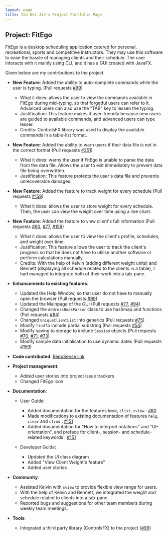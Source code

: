```yaml
---
layout: page
title: Tan Wei Jie's Project Portfolio Page
---
```


## Project: FitEgo

FitEgo is a desktop scheduling application catered for personal, recreational, sports and competitive instructors.
They may use this software to ease the hassle of managing clients and their schedule. The user interacts with it mainly using CLI,
and it has a GUI created with JavaFX.

Given below are my contributions to the project.

* **New Feature**: Added the ability to auto-complete commands while the user is typing. (Pull requests [\#99](https://github.com/AY2021S1-CS2103T-T13-3/tp/pull/99))
  * What it does: allows the user to view the commands available in FitEgo during mid-typing, so that forgetful users can refer to it. Advanced users can also use the "TAB" key to lessen the typing. 
  * Justification: This feature makes it user-friendly because new users are guided to available commands, and advanced users can type lesser. 
  * Credits: ControlsFX library was used to display the available commands in a table-list format. 

* **New Feature**: Added the ability to warn users if their data file is not in the correct format (Pull requests [\#251](https://github.com/AY2021S1-CS2103T-T13-3/tp/pull/251))
  * What it does: warns the user if FitEgo is unable to parse the data from the data file. Allows the user to exit immediately to prevent data file being overwritten. 
  * Justification: This feature protects the user's data file and prevents unrecoverable damages. 

* **New Feature**: Added the feature to track weight for every schedule (Pull requests [\#159](https://github.com/AY2021S1-CS2103T-T13-3/tp/pull/159))
  * What it does: allows the user to store weight for every schedule. Then, the user can view the weight over time using a line chart. 

* **New Feature**: Added the feature to view client's full information (Pull requests [\#60](https://github.com/AY2021S1-CS2103T-T13-3/tp/pull/60), [\#77](https://github.com/AY2021S1-CS2103T-T13-3/tp/pull/77), [\#159](https://github.com/AY2021S1-CS2103T-T13-3/tp/pull/159))
  * What it does: allows the user to view the client's profile, schedules, and weight over time. 
  * Justification: This feature allows the user to track the client's progress so that he does not have to utilise another software or perform calculations manually. 
  * Credits: With the help of Kelvin (adding different weight units) and Bennett (displaying all schedule related to the clients in a table), I had managed to integrate both of their work into a tab-pane. 

[comments]: <> (Added a history command that allows the user to navigate to previous commands using up/down keys. - PR#99)

* **Enhancements to existing features**:
  * Updated the Help Window, so that user do not have to manually open the browser (Pull requests [\#99](https://github.com/AY2021S1-CS2103T-T13-3/tp/pull/99))
  * Updated the Mainpage of the GUI (Pull requests [\#77](https://github.com/AY2021S1-CS2103T-T13-3/tp/pull/77), [\#94](https://github.com/AY2021S1-CS2103T-T13-3/tp/pull/94))
  * Changed the `AddressBookParser` class to use hashmap and functions (Pull requests [\#84](https://github.com/AY2021S1-CS2103T-T13-3/tp/pull/84))
  * Changed `UniqueClientList` into generics (Pull requests [\#75](https://github.com/AY2021S1-CS2103T-T13-3/tp/pull/75))
  * Modify `find` to include partial substring (Pull requests [\#54](https://github.com/AY2021S1-CS2103T-T13-3/tp/pull/54))
  * Modify saving to storage to include `Session` objects (Pull requests [\#70](https://github.com/AY2021S1-CS2103T-T13-3/tp/pull/70), [\#71](https://github.com/AY2021S1-CS2103T-T13-3/tp/pull/71), [\#73](https://github.com/AY2021S1-CS2103T-T13-3/tp/pull/73))
  * Modify sample data initialisation to use dynamic dates (Pull requests [\#159](https://github.com/AY2021S1-CS2103T-T13-3/tp/pull/159))
  
* **Code contributed**: [RepoSense link](https://nus-cs2103-ay2021s1.github.io/tp-dashboard/#breakdown=true&search=T13-3&sort=groupTitle&sortWithin=title&since=2020-08-14&timeframe=commit&mergegroup=&groupSelect=groupByRepos&checkedFileTypes=functional-code&tabOpen=true&tabType=authorship&tabAuthor=tanweijie123&tabRepo=AY2021S1-CS2103T-T13-3%2Ftp%5Bmaster%5D&authorshipIsMergeGroup=false&authorshipFileTypes=docs~functional-code~test-code~other)

* **Project management**:
  * Added user stories into project issue trackers
  * Changed FitEgo icon

* **Documentation**:
  * User Guide:
    * Added documentation for the features `home`, `clist`,  `cview` : [\#60](https://github.com/AY2021S1-CS2103T-T13-3/tp/pull/60)
    * Made modifications to existing documentation of features `help`, `clear` and `cfind` : [\#151](https://github.com/AY2021S1-CS2103T-T13-3/tp/pull/151)
    * Added documentation for "How to interpret notations" and "UI-orientation", and preface for client-, session- and schedule-related keywords :  [\#151](https://github.com/AY2021S1-CS2103T-T13-3/tp/pull/151)
    
  * Developer Guide:
    * Updated the UI class diagram 
    * Added "View Client Weight's feature" 
    * Added user stories 

* **Community**:
  * Assisted Kelvin with `sview` to provide flexible view range for users. 
  * With the help of Kelvin and Bennett, we integrated the weight and schedule related to clients into a tab-pane. 
  * Reported bugs and suggestions for other team members during weekly team meetings. 

* **Tools**:
  * Integrated a third party library (ControlsFX) to the project ([\#99](https://github.com/AY2021S1-CS2103T-T13-3/tp/pull/99))
